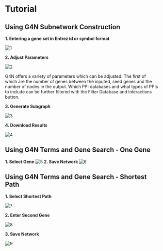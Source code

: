# Tutorial

## Using G4N Subnetwork Construction

**1. Entering a gene set in Entrez id or symbol format**

![1](https://minio.dev.maayanlab.cloud/g2n/SGTutorial/SG1.png)

**2. Adjust Parameters**

![2](https://minio.dev.maayanlab.cloud/g2n/SGTutorial/SG2.png)


G4N offers a variety of parameters which can be adjusted. The first of which are the number of genes between the inputed, seed genes and the number of nodes in the output. Which PPI databases and what types of PPIs to include can be further filtered with the Filter Database and Interactions button. 

**3. Generate Subgraph**

![3](https://minio.dev.maayanlab.cloud/g2n/SGTutorial/SG3.png)

**4. Download Results**

![4](https://minio.dev.maayanlab.cloud/g2n/SGTutorial/SG4.png)
## Using G4N Terms and Gene Search - One Gene

**1. Select Gene**
![5](https://minio.dev.maayanlab.cloud/g2n/GSTutorial/GS1.png)
**2. Save Network**
![6](https://minio.dev.maayanlab.cloud/g2n/GSTutorial/GS2.png)

## Using G4N Terms and Gene Search - Shortest Path 

**1. Select Shortest Path**

![7](https://minio.dev.maayanlab.cloud/g2n/GSTutorial/GS3.png)

**2. Enter Second Gene**

![8](https://minio.dev.maayanlab.cloud/g2n/GSTutorial/GS4.png)

**3. Save Network**

![9](https://minio.dev.maayanlab.cloud/g2n/GSTutorial/GS5.png)